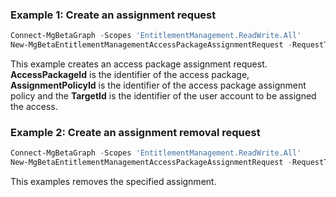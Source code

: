 ### Example 1: Create an assignment request

```powershell
Connect-MgBetaGraph -Scopes 'EntitlementManagement.ReadWrite.All'
New-MgBetaEntitlementManagementAccessPackageAssignmentRequest -RequestType 'UserAdd' -AccessPackageId 'bc041fda-b3ba-41fc-b911-ca95f7aac656' -AssignmentPolicyId 'f134999f-8a59-49bb-b3a9-e8365d6fff94' -TargetId 'f5ac31b5-ae89-4d34-83ec-198072555d1d'
```

This example creates an access package assignment request. **AccessPackageId** is the identifier of the access package, **AssignmentPolicyId** is the identifier of the access package assignment policy and the **TargetId** is the identifier of the user account to be assigned the access.

### Example 2: Create an assignment removal request

```powershell
Connect-MgBetaGraph -Scopes 'EntitlementManagement.ReadWrite.All'
New-MgBetaEntitlementManagementAccessPackageAssignmentRequest -RequestType 'AdminRemove' -AccessPackageAssignmentId '1634548f-cf76-4ac9-b496-f667d33d1dc0'
```

This examples removes the specified assignment.

